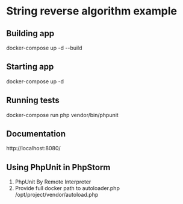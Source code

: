 # String reverse algorithm example

## Building app
docker-compose up -d --build

## Starting app
docker-compose up -d

## Running tests
docker-compose run php vendor/bin/phpunit

## Documentation
http://localhost:8080/

## Using PhpUnit in PhpStorm
1. PhpUnit By Remote Interpreter
2. Provide full docker path to autoloader.php /opt/project/vendor/autoload.php
